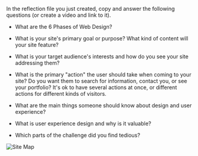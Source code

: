 In the reflection file you just created, copy and answer the following questions (or create a video and link to it). 

- What are the 6 Phases of Web Design?

- What is your site's primary goal or purpose? What kind of content will your site feature?

- What is your target audience's interests and how do you see your site addressing them?

- What is the primary "action" the user should take when coming to your site? Do you want them to search for information, contact you, or see your portfolio? It's ok to have several actions at once, or different actions for different kinds of visitors.

- What are the main things someone should know about design and user experience?

- What is user experience design and why is it valuable? 

- Which parts of the challenge did you find tedious?

![Site Map](https://github.com/phase-0/week-2/imgs/site-map.png "My Site Map")

